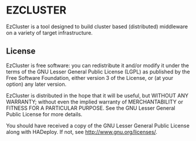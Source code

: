# EZCLUSTER

EzCluster is a tool designed to build cluster based (distributed) middleware on a variety of target infrastructure.

## License

EzCluster is free software: you can redistribute it and/or modify it under the terms of the GNU Lesser General Public License (LGPL) as published by the Free Software Foundation, either version 3 of the License, or (at your option) any later version.

EzCluster is distributed in the hope that it will be useful, but WITHOUT ANY WARRANTY; without even the implied warranty of MERCHANTABILITY or FITNESS FOR A PARTICULAR PURPOSE. See the GNU Lesser General Public License for more details.

You should have received a copy of the GNU Lesser General Public License along with HADeploy.  If not, see <http://www.gnu.org/licenses/>.

